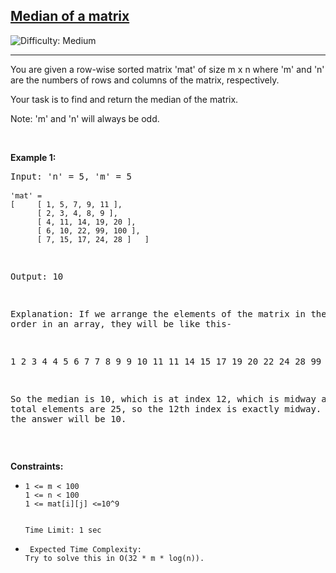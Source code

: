 <h2><a href="https://www.codingninjas.com/studio/problems/median-of-a-row-wise-sorted-matrix_1115473?utm_source=striver&utm_medium=website&utm_campaign=a_zcoursetuf&leftPanelTabValue=SUBMISSION">Median of a matrix</a></h2> 
<img src='https://img.shields.io/badge/Difficulty-Medium-orange' alt='Difficulty: Medium' /><hr>
<p>You are given a row-wise sorted matrix 'mat' of size m x n where 'm' and 'n' are the numbers of rows and columns of the matrix, respectively.



Your task is to find and return the median of the matrix.



Note:
'm' and 'n' will always be odd.</p>

<p>&nbsp;</p>
<p><strong class="example">Example 1:</strong></p>
<pre>Input: 'n' = 5, 'm' = 5
  <code>
'mat' = 
[     [ 1, 5, 7, 9, 11 ],
      [ 2, 3, 4, 8, 9 ],
      [ 4, 11, 14, 19, 20 ],
      [ 6, 10, 22, 99, 100 ],
      [ 7, 15, 17, 24, 28 ]   ]
  </code>

Output: 10

Explanation: If we arrange the elements of the matrix in the sorted order in an array, they will be like this-

1 2 3 4 4 5 6 7 7 8 9 9 10 11 11 14 15 17 19 20 22 24 28 99 100 

So the median is 10, which is at index 12, which is midway as the total elements are 25, so the 12th index is exactly midway. Therefore, the answer will be 10. 
</pre>
<p>&nbsp;</p>
<p><strong>Constraints:</strong></p>

<ul>
	<li><code>1 <= m < 100
1 <= n < 100
1 <= mat[i][j] <=10^9

Time Limit: 1 sec  </code></li>
	<li><code> Expected Time Complexity:
Try to solve this in O(32 * m * log(n)).</code></li>
</ul>
